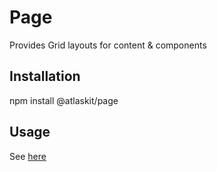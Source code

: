 # Page

Provides Grid layouts for content & components

## Installation

npm install @atlaskit/page

## Usage

See [here](https://ak-mk-2-prod.netlify.com/mk-2/packages/elements/page)
